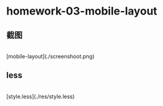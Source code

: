 # homework-03-mobile-layout

## 截图

<br>
[mobile-layout](./screenshoot.png)

## less

<br>
[style.less](./res/style.less)
